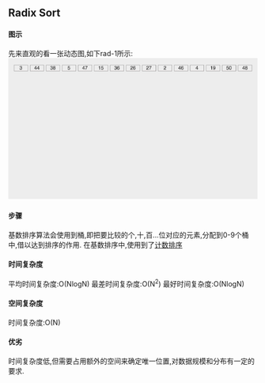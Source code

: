 ## Radix Sort
 
#### 图示
 先来直观的看一张动态图,如下rad-1所示:<br/>
  ![rad-1](/res/radix_sort_anim.gif)
#### 步骤
基数排序算法会使用到桶,即把要比较的个,十,百...位对应的元素,分配到0-9个桶中,借以达到排序的作用.
在基数排序中,使用到了[计数排序](http://xusx1024.com/2017/04/11/counting-sort/)<br/>
#### 时间复杂度
平均时间复杂度:O(NlogN)
最差时间复杂度:O(N<sup>2</sup>)
最好时间复杂度:O(NlogN)
#### 空间复杂度
时间复杂度:O(N)
#### 优劣
时间复杂度低,但需要占用额外的空间来确定唯一位置,对数据规模和分布有一定的要求.
 